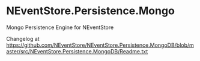 NEventStore.Persistence.Mongo
=============================

Mongo Persistence Engine for NEventStore

Changelog at https://github.com/NEventStore/NEventStore.Persistence.MongoDB/blob/master/src/NEventStore.Persistence.MongoDB/Readme.txt
